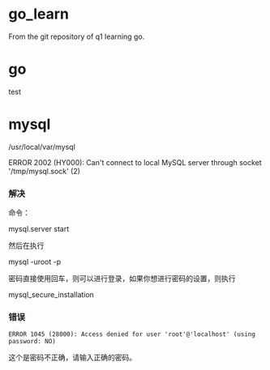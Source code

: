 # go_learn
From the git repository of q1 learning go.

# go
test

# mysql
/usr/local/var/mysql

ERROR 2002 (HY000): 
Can't connect to local MySQL server through socket '/tmp/mysql.sock' (2)

### 解决
命令：

mysql.server start

然后在执行

mysql -uroot -p

密码直接使用回车，则可以进行登录，如果你想进行密码的设置，则执行

mysql_secure_installation

### 错误
```
ERROR 1045 (28000): Access denied for user 'root'@'localhost' (using password: NO)
```
这个是密码不正确，请输入正确的密码。